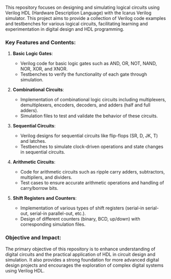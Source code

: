 This repository focuses on designing and simulating logical circuits using Verilog HDL (Hardware Description Language) with the Icarus Verilog simulator. This project aims to provide a collection of Verilog code examples and testbenches for various logical circuits, facilitating learning and experimentation in digital design and HDL programming.

### Key Features and Contents:

1. **Basic Logic Gates**:
   - Verilog code for basic logic gates such as AND, OR, NOT, NAND, NOR, XOR, and XNOR.
   - Testbenches to verify the functionality of each gate through simulation.

2. **Combinational Circuits**:
   - Implementation of combinational logic circuits including multiplexers, demultiplexers, encoders, decoders, and adders (half and full adders).
   - Simulation files to test and validate the behavior of these circuits.

3. **Sequential Circuits**:
   - Verilog designs for sequential circuits like flip-flops (SR, D, JK, T) and latches.
   - Testbenches to simulate clock-driven operations and state changes in sequential circuits.

4. **Arithmetic Circuits**:
   - Code for arithmetic circuits such as ripple carry adders, subtractors, multipliers, and dividers.
   - Test cases to ensure accurate arithmetic operations and handling of carry/borrow bits.

5. **Shift Registers and Counters**:
   - Implementation of various types of shift registers (serial-in serial-out, serial-in parallel-out, etc.).
   - Design of different counters (binary, BCD, up/down) with corresponding simulation files.

### Objective and Impact:
The primary objective of this repository is to enhance understanding of digital circuits and the practical application of HDL in circuit design and simulation. It also provides a strong foundation for more advanced digital design projects and encourages the exploration of complex digital systems using Verilog HDL.
